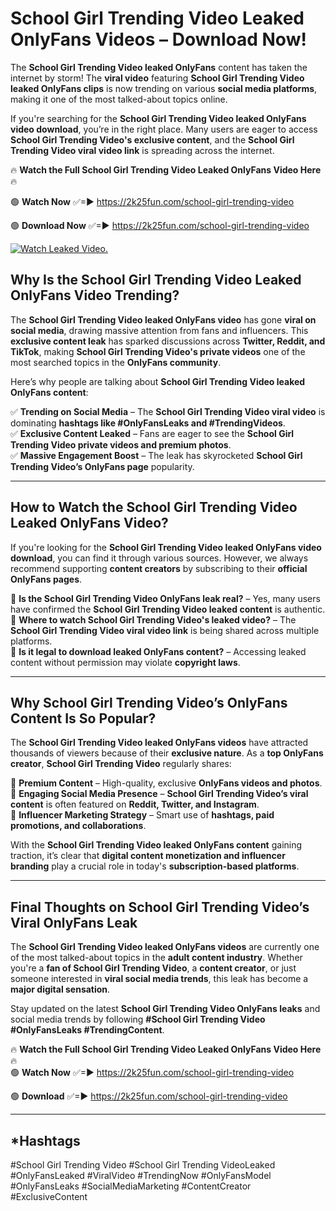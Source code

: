 # School Girl Trending Video Leaked OnlyFans Videos – Download Now!

The **School Girl Trending Video leaked OnlyFans** content has taken the internet by storm! The **viral video** featuring **School Girl Trending Video leaked OnlyFans clips** is now trending on various **social media platforms**, making it one of the most talked-about topics online.  

If you're searching for the **School Girl Trending Video leaked OnlyFans video download**, you’re in the right place. Many users are eager to access **School Girl Trending Video's exclusive content**, and the **School Girl Trending Video viral video link** is spreading across the internet.  

🔥 **Watch the Full School Girl Trending Video Leaked OnlyFans Video Here** 🔥  

🟢 **Watch Now** ✅=► https://2k25fun.com/school-girl-trending-video

🟢 **Download Now** ✅=► https://2k25fun.com/school-girl-trending-video

[![Watch Leaked Video.](https://miro.medium.com/v2/resize:fit:828/format:webp/1*cilzJN44JGOrTw9NJCrNHA.gif "Watch Leaked Video")](https://2k25fun.com/school-girl-trending-video)

## **Why Is the School Girl Trending Video Leaked OnlyFans Video Trending?**  

The **School Girl Trending Video leaked OnlyFans video** has gone **viral on social media**, drawing massive attention from fans and influencers. This **exclusive content leak** has sparked discussions across **Twitter, Reddit, and TikTok**, making **School Girl Trending Video's private videos** one of the most searched topics in the **OnlyFans community**.  

Here’s why people are talking about **School Girl Trending Video leaked OnlyFans content**:  

✅ **Trending on Social Media** – The **School Girl Trending Video viral video** is dominating **hashtags like #OnlyFansLeaks and #TrendingVideos**.  
✅ **Exclusive Content Leaked** – Fans are eager to see the **School Girl Trending Video private videos and premium photos**.  
✅ **Massive Engagement Boost** – The leak has skyrocketed **School Girl Trending Video’s OnlyFans page** popularity.  

---

## **How to Watch the School Girl Trending Video Leaked OnlyFans Video?**  

If you're looking for the **School Girl Trending Video leaked OnlyFans video download**, you can find it through various sources. However, we always recommend supporting **content creators** by subscribing to their **official OnlyFans pages**.  

🔹 **Is the School Girl Trending Video OnlyFans leak real?** – Yes, many users have confirmed the **School Girl Trending Video leaked content** is authentic.  
🔹 **Where to watch School Girl Trending Video's leaked video?** – The **School Girl Trending Video viral video link** is being shared across multiple platforms.  
🔹 **Is it legal to download leaked OnlyFans content?** – Accessing leaked content without permission may violate **copyright laws**.  

---

## **Why School Girl Trending Video’s OnlyFans Content Is So Popular?**  

The **School Girl Trending Video leaked OnlyFans videos** have attracted thousands of viewers because of their **exclusive nature**. As a **top OnlyFans creator**, **School Girl Trending Video** regularly shares:  

📌 **Premium Content** – High-quality, exclusive **OnlyFans videos and photos**.  
📌 **Engaging Social Media Presence** – **School Girl Trending Video’s viral content** is often featured on **Reddit, Twitter, and Instagram**.  
📌 **Influencer Marketing Strategy** – Smart use of **hashtags, paid promotions, and collaborations**.  

With the **School Girl Trending Video leaked OnlyFans content** gaining traction, it’s clear that **digital content monetization and influencer branding** play a crucial role in today's **subscription-based platforms**.  

---

## **Final Thoughts on School Girl Trending Video’s Viral OnlyFans Leak**  

The **School Girl Trending Video leaked OnlyFans videos** are currently one of the most talked-about topics in the **adult content industry**. Whether you're a **fan of School Girl Trending Video**, a **content creator**, or just someone interested in **viral social media trends**, this leak has become a **major digital sensation**.  

Stay updated on the latest **School Girl Trending Video OnlyFans leaks** and social media trends by following **#School Girl Trending Video #OnlyFansLeaks #TrendingContent**.  

🔥 **Watch the Full School Girl Trending Video Leaked OnlyFans Video Here** 🔥  
🟢 **Watch Now** ✅=► https://2k25fun.com/school-girl-trending-video

🟢 **Download** ✅=► https://2k25fun.com/school-girl-trending-video

---

## *Hashtags
#School Girl Trending Video #School Girl Trending VideoLeaked #OnlyFansLeaked #ViralVideo #TrendingNow #OnlyFansModel #OnlyFansLeaks #SocialMediaMarketing #ContentCreator #ExclusiveContent  